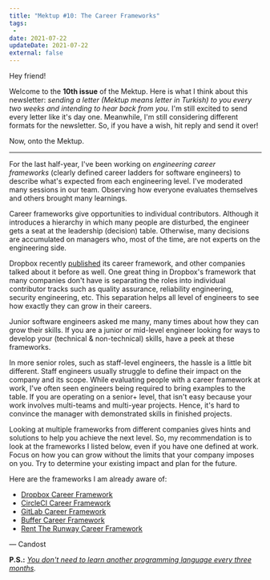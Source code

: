 ```yaml
---
title: "Mektup #10: The Career Frameworks"
tags:
 -
date: 2021-07-22
updateDate: 2021-07-22
external: false
---
```


Hey friend!

Welcome to the **10th issue** of the Mektup. Here is what I think about this newsletter: _sending a letter (Mektup means letter in Turkish) to you every two weeks and intending to hear back from you_. I'm still excited to send every letter like it's day one. Meanwhile, I'm still considering different formats for the newsletter. So, if you have a wish, hit reply and send it over!

Now, onto the Mektup.

---

For the last half-year, I've been working on _engineering career frameworks_ (clearly defined career ladders for software engineers) to describe what's expected from each engineering level. I've moderated many sessions in our team. Observing how everyone evaluates themselves and others brought many learnings.

Career frameworks give opportunities to individual contributors. Although it introduces a hierarchy in which many people are disturbed, the engineer gets a seat at the leadership (decision) table. Otherwise, many decisions are accumulated on managers who, most of the time, are not experts on the engineering side.

Dropbox recently [published](https://dropbox.github.io/dbx-career-framework/) its career framework, and other companies talked about it before as well. One great thing in Dropbox's framework that many companies don't have is separating the roles into individual contributor tracks such as quality assurance, reliability engineering, security engineering, etc. This separation helps all level of engineers to see how exactly they can grow in their careers.

Junior software engineers asked me many, many times about how they can grow their skills. If you are a junior or mid-level engineer looking for ways to develop your (technical & non-technical) skills, have a peek at these frameworks.

In more senior roles, such as staff-level engineers, the hassle is a little bit different. Staff engineers usually struggle to define their impact on the company and its scope. While evaluating people with a career framework at work, I've often seen engineers being required to bring examples to the table. If you are operating on a senior+ level, that isn't easy because your work involves multi-teams and multi-year projects. Hence, it's hard to convince the manager with demonstrated skills in finished projects.

Looking at multiple frameworks from different companies gives hints and solutions to help you achieve the next level. So, my recommendation is to look at the frameworks I listed below, even if you have one defined at work. Focus on how you can grow without the limits that your company imposes on you. Try to determine your existing impact and plan for the future.

Here are the frameworks I am already aware of:

- ​[Dropbox Career Framework](https://dropbox.github.io/dbx-career-framework/)​
- ​[CircleCI Career Framework](https://docs.google.com/spreadsheets/d/131XZCEb8LoXqy79WWrhCX4sBnGhCM1nAIz4feFZJsEo/edit#gid=0)​
- ​[GitLab Career Framework](https://about.gitlab.com/handbook/engineering/career-development/matrix/engineering/)​
- ​[Buffer Career Framework](https://buffer.com/resources/engineering-career-framework/)​
- ​[Rent The Runway Career Framework](https://docs.google.com/spreadsheets/d/1k4sO6pyCl_YYnf0PAXSBcX776rNcTjSOqDxZ5SDty-4/edit#gid=0)​

— Candost

**P.S.:** _[You don't need to learn another programming language every three months](/no-you-dont-need-to-learn-another-programming-language-every-three-months)._
